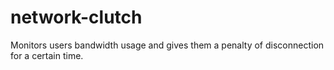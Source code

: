 # network-clutch
Monitors users bandwidth usage and gives them a penalty of disconnection for a certain time.
